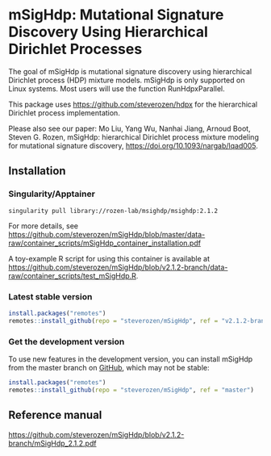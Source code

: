 
# mSigHdp: Mutational Signature Discovery Using Hierarchical Dirichlet Processes
  
The goal of mSigHdp is mutational signature discovery using 
hierarchical Dirichlet process (HDP) mixture models. mSigHdp
is only supported on Linux systems. Most users
will use the function RunHdpxParallel.

This package uses https://github.com/steverozen/hdpx for the
hierarchical Dirichlet process implementation.

Please also see our paper: 
Mo Liu, Yang Wu, Nanhai Jiang, Arnoud Boot, Steven G. Rozen,
mSigHdp: hierarchical Dirichlet process mixture modeling 
for mutational signature discovery, 
https://doi.org/10.1093/nargab/lqad005.


## Installation

### Singularity/Apptainer

`singularity pull library://rozen-lab/msighdp/msighdp:2.1.2`

For more details, see
https://github.com/steverozen/mSigHdp/blob/master/data-raw/container_scripts/mSigHdp_container_installation.pdf

A toy-example R script for using this container is available at 
https://github.com/steverozen/mSigHdp/blob/v2.1.2-branch/data-raw/container_scripts/test_mSigHdp.R.

### Latest stable version

``` r
install.packages("remotes")
remotes::install_github(repo = "steverozen/mSigHdp", ref = "v2.1.2-branch", build_vignettes = TRUE)
```

### Get the development version

To use new features in the development version, you can install mSigHdp
from the master branch on [GitHub](https://github.com/), which may not
be stable:

``` r
install.packages("remotes")
remotes::install_github(repo = "steverozen/mSigHdp", ref = "master")
```

## Reference manual

<https://github.com/steverozen/mSigHdp/blob/v2.1.2-branch/mSigHdp_2.1.2.pdf>
